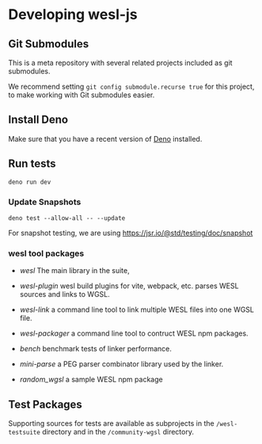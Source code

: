 # Developing wesl-js

## Git Submodules

This is a meta repository with several related projects
included as git submodules.

We recommend setting `git config submodule.recurse true` for this project,
to make working with Git submodules easier.

## Install Deno

Make sure that you have a recent version of [Deno](https://deno.com/) installed.

## Run tests

```
deno run dev
```

### Update Snapshots

```
deno test --allow-all -- --update
```

For snapshot testing, we are using https://jsr.io/@std/testing/doc/snapshot

### wesl tool packages

- *wesl* The main library in the suite,
- *wesl-plugin* wesl build plugins for vite, webpack, etc.
parses WESL sources and links to WGSL.
- *wesl-link* a command line tool to link multiple WESL files into one WGSL file.
- *wesl-packager* a command line tool to contruct
WESL npm packages.

- *bench* benchmark tests of linker performance.
- *mini-parse* a PEG parser combinator library used by the linker.
- *random_wgsl* a sample WESL npm package

## Test Packages
Supporting sources for tests are available as subprojects in the
`/wesl-testsuite` directory
and in the `/community-wgsl` directory.